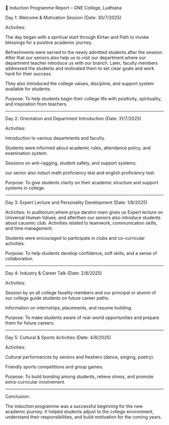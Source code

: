

🏫 Induction Programme Report – GNE College, Ludhiana

Day 1: Welcome & Motivation Session (Date: 30/7/2025)

Activities:

The day began with a spiritual start through Kirtan and Path to invoke blessings for a positive academic journey.

Refreshments were served to the newly admitted students after the session.
After that our seniors also help us to visit our department.where our department teacher introduce us with our branch.
Later, faculty members addressed the students and motivated them to set clear goals and work hard for their success.

They also introduced the college values, discipline, and support system available for students.


Purpose:
To help students begin their college life with positivity, spirituality, and inspiration from teachers.


---

Day 2: Orientation and Department Introduction (Date: 31/7/2025)

Activities:

Introduction to various departments and faculty.

Students were informed about academic rules, attendance policy, and examination system.

Sessions on anti-ragging, student safety, and support systems.

our senior also induct math proficiency test and english proficiency test.

Purpose:
To give students clarity on their academic structure and support systems in college.


---

Day 3: Expert Lecture and Personality Development (Date: 1/8/2025)

Activities:
In auditorium,where priya darshni mam gives us
Expert lecture on Universal Human Values.
and afterthen our seniors also introduce students about causmic club.
Activities related to teamwork, communication skills, and time management.

Students were encouraged to participate in clubs and co-curricular activities.


Purpose:
To help students develop confidence, soft skills, and a sense of collaboration.


---

Day 4: Industry & Career Talk (Date: 2/8/2025)

Activities:

Session by an all college fauality members and our principal or alumni of our college  guide students on future career paths.

Information on internships, placements, and resume building.


Purpose:
To make students aware of real-world opportunities and prepare them for future careers.


---

Day 5: Cultural & Sports Activities (Date: 4/8/2025)

Activities:

Cultural performances by seniors and freshers (dance, singing, poetry).

Friendly sports competitions and group games.


Purpose:
To build bonding among students, relieve stress, and promote extra-curricular involvement.


---

Conclusion:

The induction programme was a successful beginning for the new academic journey. It helped students adjust to the college environment, understand their responsibilities, and build motivation for the coming years.




